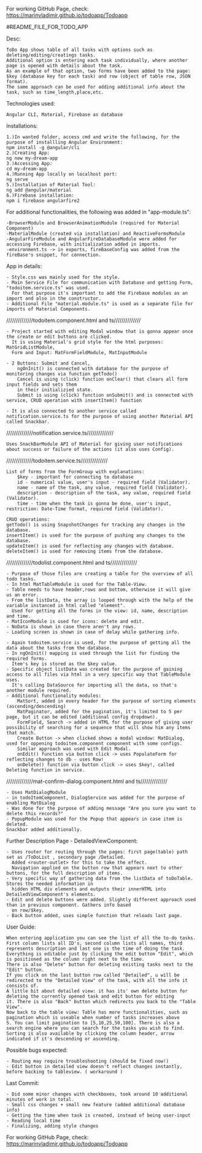 For working GitHub Page, check:
    https://marinvladimir.github.io/todoapp/Todoapp

#README_FILE_FOR_TODO_APP

Desc: 

	ToDo App shows table of all tasks with options such as deleting/editing/creatings tasks.
	Additional option is entering each task individually, where another page is opened with details about the task.
	As an example of that option, two forms have been added to the page: $key (database key for each task) and row (object of table row, JSON format).
	The same approach can be used for adding additional info about the task, such as time_length,place,etc.
	  
Technologies used: 

	Angular CLI, Material, Firebase as database

Installations:

	1.)In wanted folder, access cmd and write the following, for the purpose of installling Angular Environment:
	npm install -g @angular/cli
	2.)Creating App:
	ng new my-dream-app
	3.)Accessing App:
	cd my-dream-app
	4.)Running App locally on localhost port:
	ng serve
	5.)Installation of Material Tool:
	ng add @angular/material
	6.)Firebase installation:
	npm i firebase angularfire2
	
For additional functionalities, the following was added in "app-module.ts":

	-BrowserModule and BrowserAnimationModule (required for Material Component)
	-MaterialModule (created via installation) and ReactiveFormsModule
	-AngularFireModule and AngularFireDatabaseModule were added for accessing Firebase, with initialization added in imports.
	-environment.ts -> in exports, fireBaseConfig was added from the fireBase's snippet, for connection.
	
App in details:

	- Style.css was mainly used for the style. 
	- Main Service File for communication with Database and getting Form, "todoitem.service.ts" was used.
	  For that purpose it's important to add the Firebase modules as an import and also in the constructor.
	- Additional File "material.module.ts" is used as a separate file for imports of Material Components.
	
//////////////todoitem.component.html and ts//////////////

	- Project started with editing Modal window that is gonna appear once the create or edit buttons are clicked.
	  It is using Material's grid style for the html purposes: MatGridListModule,
	  Form and Input: MatFormFieldModule, MatInputModule
	  
	- 2 Buttons: Submit and Cancel,
		ngOnInit() is connected with database for the purpose of monitoring changes via function getTodo()
		Cancel is using (click) function onClear() that clears all form input fields and sets them 
	    in their initializied state.
		Submit is using (click) function onSubmit() and is connected with service, CRUD operation with insertItem() function
		
	- It is also connected to another service called notification.service.ts for the purpose of using another Material API called Snackbar.

//////////////notification.service.ts//////////////		

	Uses SnackBarModule API of Material for giving user notifications about success or failure of the actions (it also uses Config).

//////////////todoitem.service.ts//////////////	  

	List of forms from the FormGroup with explanations:
		$key - important for connecting to database
		id - numerical value, user's input - required field (Validator).
		name - name of the task, any value, required field (Validator).
		description - description of the task, any value, required field (Validator).
		time - time when the task is gonna be done, user's input, restriction: Date-Time format, required field (Validator).
		
	CRUD operations:
	getTodo() is using SnapshotChanges for tracking any changes in the database.
	insertItem() is used for the purpose of pushing any changes to the database.
	updateItem() is used for reflecting any changes with database.
	deleteItem() is used for removing items from the database.
	
//////////////todolist.component.html and ts//////////////	  

	- Purpose of those files are creating a table for the overview of all todo tasks.
	- In html MatTableModule is used for the Table-View.
	- Table needs to have header,rows and bottom, otherwise it will give us an error.
	- From the listData, the array is looped through with the help of the variable instanced in html called "element".
	  Used for getting all the forms in the view: id, name, description and time.
	- MatIconModule is used for icons: delete and edit.
	- NoData is shown in case there aren't any rows.
	- Loading screen is shown in case of delay while gathering info.
	
	- Again todoitem.service is used, for the purpose of getting all the data about the tasks from the database.
	- In ngOnInit() mapping is used through the list for finding the required forms.
	  Item's key is stored as the $key value.
	- Specific object listData was created for the purpose of gaining access to all files via html in a very specific way that TableModule uses.
	  It's calling DataSource for importing all the data, so that's another module required.
	- Additional functionality modules:
		MatSort, added in every header for the purpose of sorting elements (ascending/descending)
		MatPaginator, added for the pagination, it's limited to 5 per page, but it can be edited (additional config dropdown).
		FormField, Search -> added in HTML for the purpose of giving user possibility of searching for a sequence that will show him any items that match.
		Create Button -> when clicked shows a modal window: MatDialog, used for oppening todoitem.component component with some configs.
		Similar approach was used with Edit Modal.
		onEdit() function via button click -> uses PopulateForm for reflecting changes to db - uses Row!
		onDelete() function via button click -> uses $key!, called Deleting function in service.
	
//////////////mat-confirm-dialog.component.html and ts//////////////		
		
	- Uses MatDialogModule
	- in todoItemComponent, DialogService was added for the purpose of enabling MatDialog
	- Was done for the purpose of adding message "Are you sure you want to delete this records?"
	- PopupModule was used for the Popup that appears in case item is deleted.
	Snackbar added additionally.

Further Description Page - DetailedViewComponent:

    - Uses router for routing through the pages: first page(table) path set as /ToDoList , secondary page /Detailed.
      Added <router-outlet> for this to take the effect.
      Navigation applied on the button row that appears next to other buttons, for the full description of items.
    - Very specific way of gathering data from the listData of toDoTable. Stores the needed information in 
      hidden HTML div elements and outputs their innerHTML into DetailedViewComponent's elements.
	- Edit and delete buttons were added. Slightly different approach used than in previous component. Gathers info based
      on row/$key.
    - Back button added, uses simple function that reloads last page.
    
User Guide:

    When entering application you can see the list of all the to-do tasks.
    First column lists all ID's, second column lists all names, third represents description and last one is the time of doing the task.
    Everything is editable just by clicking the edit button "Edit", which is positioned as the column right next to the time.
    There is also "Delete" button for deleting existing tasks next to the "Edit" button. 
    If you click on the last button row called "Detailed", u will be redirected to the "Detailed View" of the task, with all the info it
    consists of.
    A little bit about detailed view: it has its' own delete button for deleting the currently opened task and edit button for editing
    it. There is also "Back" button which redirects you back to the "Table View".
    Now back to the table view: Table has more functionalities, such as pagination which is useable when number of tasks increases above
    5. You can limit pagination to [5,10,25,50,100]. There is also a search engine where you can search for the tasks you wish to find.
    Sorting is also available by clicking the column header, arrow indicated if it's descending or ascending.
     
Possible bugs expected:

    - Routing may require troubleshooting (should be fixed now!)
    - Edit button in detailed view doesn't reflect changes instantly, before backing to tableview. ( workaround )

Last Commit:

	- Did some minor changes with checkboxes, took around 10 additional minutes of work in total.
    - Small css changes + small new feature (added additional database info)
    - Getting the time when task is created, instead of being user-input
    - Reading local time
    - Finalizing, adding style changes
    
For working GitHub Page, check:
    https://marinvladimir.github.io/todoapp/Todoapp

